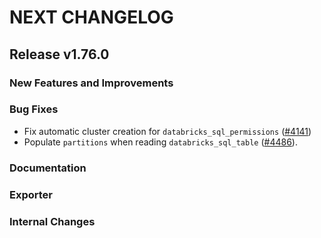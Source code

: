 # NEXT CHANGELOG

## Release v1.76.0

### New Features and Improvements

### Bug Fixes

 * Fix automatic cluster creation for `databricks_sql_permissions` ([#4141](https://github.com/databricks/terraform-provider-databricks/pull/4141))
 * Populate `partitions` when reading `databricks_sql_table` ([#4486](https://github.com/databricks/terraform-provider-databricks/pull/4486)).

### Documentation

### Exporter

### Internal Changes
